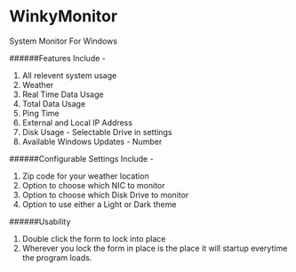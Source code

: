 WinkyMonitor
============

System Monitor For Windows

######Features Include -
1. All relevent system usage 
2. Weather
3. Real Time Data Usage
4. Total Data Usage
5. Ping Time
6. External and Local IP Address
7. Disk Usage - Selectable Drive in settings
8. Available Windows Updates - Number

######Configurable Settings Include -
1. Zip code for your weather location
2. Option to choose which NIC to monitor
3. Option to choose which Disk Drive to monitor
4. Option to use either a Light or Dark theme

######Usability
1. Double click the form to lock into place
2. Wherever you lock the form in place is the place it will startup everytime the program loads.
